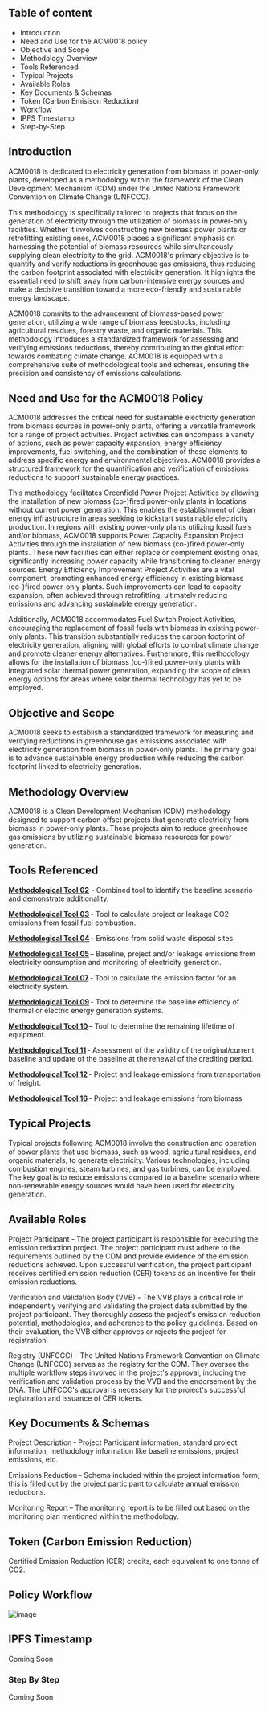## Table of content
<!-- TOC -->

- Introduction
- Need and Use for the ACM0018 policy
- Objective and Scope
- Methodology Overview
- Tools Referenced
- Typical Projects
- Available Roles
- Key Documents & Schemas
- Token (Carbon Emisison Reduction)
- Workflow
- IPFS Timestamp
- Step-by-Step
  
<!-- /TOC -->

## Introduction

ACM0018 is dedicated to electricity generation from biomass in power-only plants, developed as a methodology within the framework of the Clean Development Mechanism (CDM) under the United Nations Framework Convention on Climate Change (UNFCCC).  

This methodology is specifically tailored to projects that focus on the generation of electricity through the utilization of biomass in power-only facilities. Whether it involves constructing new biomass power plants or retrofitting existing ones, ACM0018 places a significant emphasis on harnessing the potential of biomass resources while simultaneously supplying clean electricity to the grid. ACM0018's primary objective is to quantify and verify reductions in greenhouse gas emissions, thus reducing the carbon footprint associated with electricity generation. It highlights the essential need to shift away from carbon-intensive energy sources and make a decisive transition toward a more eco-friendly and sustainable energy landscape. 

ACM0018 commits to the advancement of biomass-based power generation, utilizing a wide range of biomass feedstocks, including agricultural residues, forestry waste, and organic materials. This methodology introduces a standardized framework for assessing and verifying emissions reductions, thereby contributing to the global effort towards combating climate change. ACM0018 is equipped with a comprehensive suite of methodological tools and schemas, ensuring the precision and consistency of emissions calculations. 

## Need and Use for the ACM0018 Policy

ACM0018 addresses the critical need for sustainable electricity generation from biomass sources in power-only plants, offering a versatile framework for a range of project activities. Project activities can encompass a variety of actions, such as power capacity expansion, energy efficiency improvements, fuel switching, and the combination of these elements to address specific energy and environmental objectives. ACM0018 provides a structured framework for the quantification and verification of emissions reductions to support sustainable energy practices. 

This methodology facilitates Greenfield Power Project Activities by allowing the installation of new biomass (co-)fired power-only plants in locations without current power generation. This enables the establishment of clean energy infrastructure in areas seeking to kickstart sustainable electricity production. In regions with existing power-only plants utilizing fossil fuels and/or biomass, ACM0018 supports Power Capacity Expansion Project Activities through the installation of new biomass (co-)fired power-only plants. These new facilities can either replace or complement existing ones, significantly increasing power capacity while transitioning to cleaner energy sources. Energy Efficiency Improvement Project Activities are a vital component, promoting enhanced energy efficiency in existing biomass (co-)fired power-only plants. Such improvements can lead to capacity expansion, often achieved through retrofitting, ultimately reducing emissions and advancing sustainable energy generation. 

Additionally, ACM0018 accommodates Fuel Switch Project Activities, encouraging the replacement of fossil fuels with biomass in existing power-only plants. This transition substantially reduces the carbon footprint of electricity generation, aligning with global efforts to combat climate change and promote cleaner energy alternatives. Furthermore, this methodology allows for the installation of biomass (co-)fired power-only plants with integrated solar thermal power generation, expanding the scope of clean energy options for areas where solar thermal technology has yet to be employed. 

## Objective and Scope

ACM0018 seeks to establish a standardized framework for measuring and verifying reductions in greenhouse gas emissions associated with electricity generation from biomass in power-only plants. The primary goal is to advance sustainable energy production while reducing the carbon footprint linked to electricity generation.

## Methodology Overview

ACM0018 is a Clean Development Mechanism (CDM) methodology designed to support carbon offset projects that generate electricity from biomass in power-only plants. These projects aim to reduce greenhouse gas emissions by utilizing sustainable biomass resources for power generation. 

## Tools Referenced

**[Methodological Tool 02](https://github.com/hashgraph/guardian/blob/main/Methodology%20Library/CDM/Tools/Tool%202/readme.md)** - Combined tool to identify the baseline scenario and demonstrate additionality. 

**[Methodological Tool 03](https://github.com/hashgraph/guardian/blob/main/Methodology%20Library/CDM/Tools/Tool%203/readme.md)** - Tool to calculate project or leakage CO2 emissions from fossil fuel combustion. 

**[Methodological Tool 04](https://github.com/hashgraph/guardian/blob/main/Methodology%20Library/CDM/Tools/Tool%204/readme.md)** - Emissions from solid waste disposal sites 

**[Methodological Tool 05](https://github.com/hashgraph/guardian/blob/main/Methodology%20Library/CDM/Tools/Tool%205/readme.md)** – Baseline, project and/or leakage emissions from electricity consumption and monitoring of electricity generation. 

**[Methodological Tool 07](https://github.com/hashgraph/guardian/blob/main/Methodology%20Library/CDM/Tools/Tool%207/readme.md)** - Tool to calculate the emission factor for an electricity system. 

**[Methodological Tool 09](https://github.com/hashgraph/guardian/blob/main/Methodology%20Library/CDM/Tools/Tool%209/readme.md)** - Tool to determine the baseline efficiency of thermal or electric energy generation systems. 

**[Methodological Tool 10](https://github.com/hashgraph/guardian/blob/main/Methodology%20Library/CDM/Tools/Tool%2010/readme.md)** – Tool to determine the remaining lifetime of equipment. 

**[Methodological Tool 11]()** - Assessment of the validity of the original/current baseline and update of the baseline at the renewal of the crediting period. 

**[Methodological Tool 12](https://github.com/hashgraph/guardian/blob/main/Methodology%20Library/CDM/Tools/Tool%2012/readme.md)** - Project and leakage emissions from transportation of freight. 

**[Methodological Tool 16](https://github.com/hashgraph/guardian/blob/main/Methodology%20Library/CDM/Tools/Tool%2016/readme.md)** - Project and leakage emissions from biomass

## Typical Projects

Typical projects following ACM0018 involve the construction and operation of power plants that use biomass, such as wood, agricultural residues, and organic materials, to generate electricity. Various technologies, including combustion engines, steam turbines, and gas turbines, can be employed. The key goal is to reduce emissions compared to a baseline scenario where non-renewable energy sources would have been used for electricity generation.  

## Available Roles

Project Participant - The project participant is responsible for executing the emission reduction project. The project participant must adhere to the requirements outlined by the CDM and provide evidence of the emission reductions achieved. Upon successful verification, the project participant receives certified emission reduction (CER) tokens as an incentive for their emission reductions. 

Verification and Validation Body (VVB) - The VVB plays a critical role in independently verifying and validating the project data submitted by the project participant. They thoroughly assess the project's emission reduction potential, methodologies, and adherence to the policy guidelines. Based on their evaluation, the VVB either approves or rejects the project for registration. 

Registry (UNFCCC) - The United Nations Framework Convention on Climate Change (UNFCCC) serves as the registry for the CDM. They oversee the multiple workflow steps involved in the project's approval, including the verification and validation process by the VVB and the endorsement by the DNA. The UNFCCC's approval is necessary for the project's successful registration and issuance of CER tokens. 

## Key Documents & Schemas

Project Description - Project Participant information, standard project information, methodology information like baseline emissions, project emissions, etc. 

Emissions Reduction – Schema included within the project information form; this is filled out by the project participant to calculate annual emission reductions. 

Monitoring Report – The monitoring report is to be filled out based on the monitoring plan mentioned within the methodology. 

## Token (Carbon Emission Reduction)

Certified Emission Reduction (CER) credits, each equivalent to one tonne of CO2. 

## Policy Workflow

![image](https://github.com/hashgraph/guardian/assets/79293833/93945316-9e86-489a-9eb6-58478e8aed07)


## IPFS Timestamp

Coming Soon

### Step By Step 

Coming Soon

